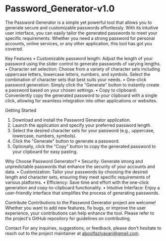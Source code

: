 # Password_Generator-v1.0

The Password Generator is a simple yet powerful tool that allows you to generate secure and customizable passwords effortlessly. With its intuitive user interface, you can easily tailor the generated passwords to meet your specific requirements. Whether you need a strong password for personal accounts, online services, or any other application, this tool has got you covered.

Key Features
•	Customizable password length: Adjust the length of your password using the slider control to generate passwords of varying lengths.
•	Character set selection: Choose from a variety of character sets including uppercase letters, lowercase letters, numbers, and symbols. Select the combination of character sets that best suits your needs.
•	One-click password generation: Simply click the "Generate" button to instantly create a password based on your chosen settings.
•	Copy to clipboard: Conveniently copy the generated password to your clipboard with a single click, allowing for seamless integration into other applications or websites.

Getting Started
1.	Download and install the Password Generator application.
2.	Launch the application and specify your preferred password length.
3.	Select the desired character sets for your password (e.g., uppercase, lowercase, numbers, symbols).
4.	Click the "Generate" button to generate a password.
5.	Optionally, click the "Copy" button to copy the generated password to your clipboard for easy pasting.

Why Choose Password Generator?
•	Security: Generate strong and unpredictable passwords that enhance the security of your accounts and data.
•	Customization: Tailor your passwords by choosing the desired length and character sets, ensuring they meet specific requirements of various platforms.
•	Efficiency: Save time and effort with the one-click generation and copy-to-clipboard functionality.
•	Intuitive Interface: Enjoy a user-friendly interface that simplifies the process of generating passwords.


Contribute
Contributions to the Password Generator project are welcome! Whether you want to add new features, fix bugs, or improve the user experience, your contributions can help enhance the tool. Please refer to the project's GitHub repository for guidelines on contributing.

Contact
For any inquiries, suggestions, or feedback, please don't hesitate to reach out to the project maintainer at aboolfazlyavari@gmail.com.

